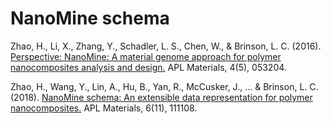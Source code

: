 # NanoMine schema

Zhao, H., Li, X., Zhang, Y., Schadler, L. S., Chen, W., & Brinson, L. C. (2016). [Perspective: NanoMine: A material genome approach for polymer nanocomposites analysis and design.](https://aip.scitation.org/doi/abs/10.1063/1.4943679) APL Materials, 4(5), 053204.

Zhao, H., Wang, Y., Lin, A., Hu, B., Yan, R., McCusker, J., ... & Brinson, L. C. (2018). [NanoMine schema: An extensible data representation for polymer nanocomposites.](https://aip.scitation.org/doi/10.1063/1.5046839) APL Materials, 6(11), 111108. 

